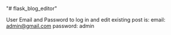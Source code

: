 "# flask_blog_editor" 

User Email and Password to log in and edit existing post is: 
  email: admin@gmail.com password: admin
